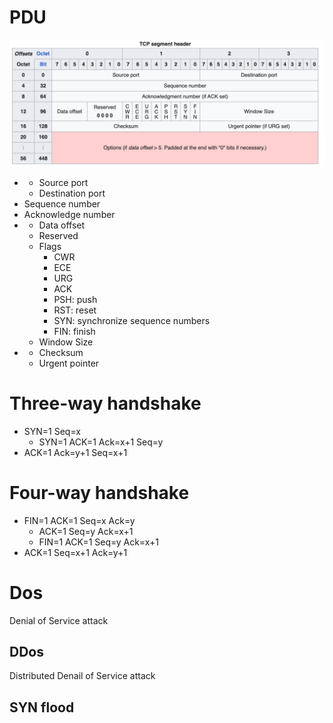 # PDU

![image-20230415175841538](./TCP.assets/image-20230415175841538.png)

- 
  - Source port
  - Destination port
- Sequence number
- Acknowledge number
- 
  - Data offset
  - Reserved
  - Flags
    - CWR
    - ECE
    - URG
    - ACK
    - PSH: push
    - RST: reset
    - SYN: synchronize sequence numbers
    - FIN: finish
  - Window Size
- 
  - Checksum
  - Urgent pointer



# Three-way handshake

- SYN=1 Seq=x
  - SYN=1 ACK=1  Ack=x+1 Seq=y
- ACK=1 Ack=y+1 Seq=x+1



# Four-way handshake

- FIN=1 ACK=1 Seq=x  Ack=y
  - ACK=1 Seq=y Ack=x+1
  - FIN=1  ACK=1 Seq=y Ack=x+1
- ACK=1 Seq=x+1 Ack=y+1

# Dos

Denial of Service attack

## DDos

Distributed Denail of Service attack



## SYN flood



